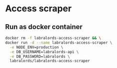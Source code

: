 # Access scraper

## Run as docker container

```sh
docker rm -f labralords-access-scraper && \
docker run -d --name labralords-access-scraper \
  -e NODE_ENV=production \
  -e DB_USERNAME=labralords-api \
  -e DB_PASSWORD=labralords \
  labralords/labralords-access-scraper
```
